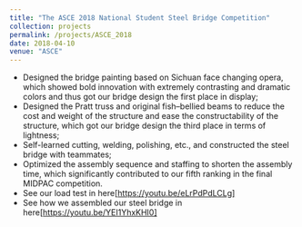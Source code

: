 ```yaml
---
title: "The ASCE 2018 National Student Steel Bridge Competition"
collection: projects
permalink: /projects/ASCE_2018
date: 2018-04-10
venue: "ASCE"
---
```


* Designed the bridge painting based on Sichuan face changing opera, which showed bold innovation with extremely contrasting and dramatic colors and thus got our bridge design the first place in display;
* Designed the Pratt truss and original fish–bellied beams to reduce the cost and weight of the structure and ease the constructability of the structure, which got our bridge design the third place in terms of lightness;
* Self-learned cutting, welding, polishing, etc., and constructed the steel bridge with teammates;
* Optimized the assembly sequence and staffing to shorten the assembly time, which significantly contributed to our fifth ranking in the final MIDPAC competition.
* See our load test in here[https://youtu.be/eLrPdPdLCLg]
* See how we assembled our steel bridge in here[https://youtu.be/YEI1YhxKHI0]
